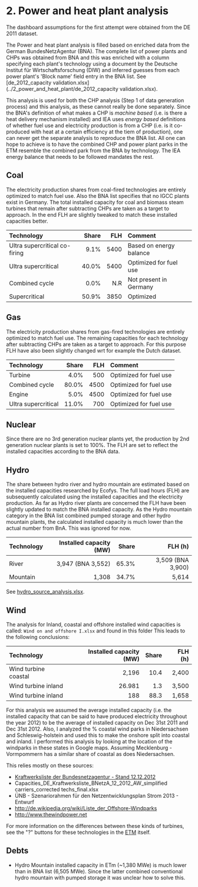 # 2. Power and heat plant analysis

The dashboard assumptions for the first attempt were obtained from the DE 2011 dataset.

The Power and heat plant analysis is filled based on enriched data from the German BundesNetzAgentur (BNA). The complete list of power plants and CHPs was obtained from BNA and this was enriched with a column specifying each plant's technology using a document by the Deutsche Institut für Wirtschaftsforschung (DIW) and inferred guesses from each power plant's 'Block name' field entry in the BNA list.
See [de_2012_capacity validation.xlsx](../2_power_and_heat_plant/de_2012_capacity validation.xlsx).

This analysis is used for both the CHP analysis (Step 1 of data generation process) and this analysis, as these cannot really be done separately. Since the BNA's definition of what makes a CHP is *machine based* (i.e. is there a heat delivery mechanism installed) and IEA uses *energy based* definitions of whether fuel use and electricity production is from a CHP (i.e. is it co-produced with heat at a certain efficiency at the tiem of production), one can never get the separate analysis to reproduce the BNA list. All one can hope to achieve is to have the combined CHP and power plant parks in the ETM resemble the combined park from the BNA by technology. The IEA energy balance that needs to be followed mandates the rest.


## Coal 
The electricity production shares from coal-fired technologies are entirely optimized to match fuel use. Also the BNA list specifies that no IGCC plants exist in Germany. The total installed capacity for coal and biomass steam turbines that remain after subtracting CHPs are taken as a target to approach. In the end FLH are slightly tweaked to match these installed capacities better.

| Technology                    | Share | FLH | Comment                 |
| :---------------------------- | ----: |---:| :---------------------- |
| Ultra supercritical co-firing |  9.1% |  5400 | Based on energy balance |
| Ultra supercritical           | 40.0% |  5400 | Optimized for fuel use  |
| Combined cycle                |  0.0% |   N.R | Not present in Germany  |
| Supercritical                 | 50.9% |  3850 | Optimized               |


## Gas

The electricity production shares from gas-fired technologies are entirely optimized to match fuel use. The remaining capacities for each technology after subtracting CHPs are taken as a target to approach. For this purpose FLH have also been slightly changed wrt for example the Dutch dataset. 

| Technology | Share | FLH | Comment| 
| :--------- |------:| ---:|:-------|
| Turbine               |  4.0% |   500 | Optimized for fuel use  |
| Combined cycle        | 80.0% |  4500 | Optimized for fuel use  |
| Engine                |  5.0% |  4500 | Optimized for fuel use  |
| Ultra supercritical   | 11.0% |   700 | Optimized for fuel use  |


## Nuclear

Since there are no 3rd generation nuclear plants yet, the production by 2nd generation nuclear plants is set to 100%. The FLH are set to reflect the installed capacities according to the BNA data.


## Hydro

The share between hydro river and hydro mountain are estimated based on the installed capacities researched by Ecofys. The full load hours (FLH) are subsequently calculated using the installed capacities and the electricity production. 
As far as Hydro river plants are concerned the FLH have been slightly updated to match the BNA installed capacity. As the Hydro mountain category in the BNA list combined pumped storage and other hydro mountain plants, the calculated installed capacity is much lower than the actual number from BnA. This was ignored for now.

| Technology | Installed capacity (MW) | Share | FLH (h) |
| :--------- | ----------------------: | ----: | ------: |
| River      |                   3,947 (BNA 3,552) | 65.3% |   3,509  (BNA 3,900)|
| Mountain   |                   1,308 | 34.7% |   5,614 |

See [hydro_source_analysis.xlsx](../../../eu/2012/2_power_and_heat_plant/hydro_source_analysis.xlsx).


## Wind

The analysis for Inland, coastal and offshore installed wind capacities is called: `Wind on and offshore I.xlsx` 
and found in this folder
This leads to the following conclusions:

| Technology | Installed capacity (MW) | Share | FLH (h) |
| :--------- | ----------------------: | ----: | ------: |
| Wind turbine coastal |         2,196 | 10.4 |   2,400 |
| Wind turbine inland  |        26.981	 | 1.3 |   3,500 |
| Wind turbine inland  |        188  | 88.3 |  1,658 |

For this analysis we assumed the average installed capacity (i.e. the installed capacity that can be said to have produced electricity throughout the year 2012) to be the average of installed capacity on Dec 31st 2011 and Dec 31st 2012. 
Also, I analyzed the % coastal wind parks in Niedersachsen and Schleswig-holstein and used this to make the onshore split into coastal and inland. I performed this analysis by looking at the location of the windparks in these states in Google maps. Assuming Mecklenburg -Vormpommern has a similar share of coastal as does Niedersachsen.

This relies mostly on these sources:

- [ Kraftwerksliste der Bundesnetzagentur - Stand 12.12.2012](http://www.docstoc.com/docs/147959531/Kraftwerksliste-der-Bundesnetzagentur---Stand-12122012)
- Capacities_DE_Kraftwerksliste_BNetzA_12_2012_AW_simplified carriers_corrected techs_final.xlsx
- ÜNB - Szenariorahmen für den Netzentwicklungsplan Strom 2013 - Entwurf 
- http://de.wikipedia.org/wiki/Liste_der_Offshore-Windparks
- http://www.thewindpower.net

For more information on the differences between these kinds of turbines, see the "?" buttons for these technologies in the [ETM](http://pro.et-model.com/scenario/supply/electricity_renewable/wind-turbines) itself.

## Debts

- Hydro Mountain installed capacity in ETm (~1,380 MWe) is much lower than in BNA list (6,505 MWe). Since the latter combined conventional hydro mountain with pumped storage it was unclear how to solve this.
